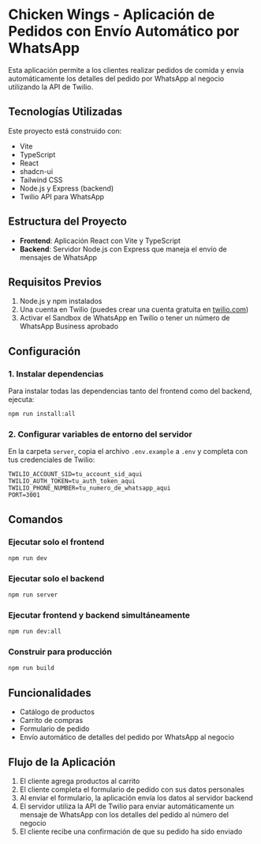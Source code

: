 # Chicken Wings - Aplicación de Pedidos con Envío Automático por WhatsApp

Esta aplicación permite a los clientes realizar pedidos de comida y envía automáticamente los detalles del pedido por WhatsApp al negocio utilizando la API de Twilio.

## Tecnologías Utilizadas

Este proyecto está construido con:

- Vite
- TypeScript
- React
- shadcn-ui
- Tailwind CSS
- Node.js y Express (backend)
- Twilio API para WhatsApp

## Estructura del Proyecto

- **Frontend**: Aplicación React con Vite y TypeScript
- **Backend**: Servidor Node.js con Express que maneja el envío de mensajes de WhatsApp

## Requisitos Previos

1. Node.js y npm instalados
2. Una cuenta en Twilio (puedes crear una cuenta gratuita en [twilio.com](https://www.twilio.com))
3. Activar el Sandbox de WhatsApp en Twilio o tener un número de WhatsApp Business aprobado

## Configuración

### 1. Instalar dependencias

Para instalar todas las dependencias tanto del frontend como del backend, ejecuta:

```bash
npm run install:all
```

### 2. Configurar variables de entorno del servidor

En la carpeta `server`, copia el archivo `.env.example` a `.env` y completa con tus credenciales de Twilio:

```
TWILIO_ACCOUNT_SID=tu_account_sid_aqui
TWILIO_AUTH_TOKEN=tu_auth_token_aqui
TWILIO_PHONE_NUMBER=tu_numero_de_whatsapp_aqui
PORT=3001
```

## Comandos

### Ejecutar solo el frontend

```bash
npm run dev
```

### Ejecutar solo el backend

```bash
npm run server
```

### Ejecutar frontend y backend simultáneamente

```bash
npm run dev:all
```

### Construir para producción

```bash
npm run build
```

## Funcionalidades

- Catálogo de productos
- Carrito de compras
- Formulario de pedido
- Envío automático de detalles del pedido por WhatsApp al negocio

## Flujo de la Aplicación

1. El cliente agrega productos al carrito
2. El cliente completa el formulario de pedido con sus datos personales
3. Al enviar el formulario, la aplicación envía los datos al servidor backend
4. El servidor utiliza la API de Twilio para enviar automáticamente un mensaje de WhatsApp con los detalles del pedido al número del negocio
5. El cliente recibe una confirmación de que su pedido ha sido enviado
